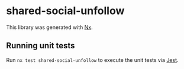 # shared-social-unfollow

This library was generated with [Nx](https://nx.dev).

## Running unit tests

Run `nx test shared-social-unfollow` to execute the unit tests via [Jest](https://jestjs.io).
